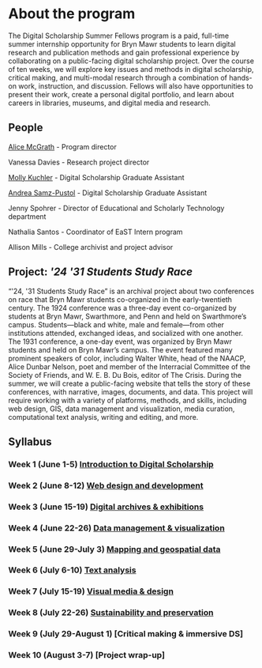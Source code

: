 # About the program

The Digital Scholarship Summer Fellows program is a paid, full-time summer internship opportunity for Bryn Mawr students to learn digital research and publication methods and gain professional experience by collaborating on a public-facing digital scholarship project. Over the course of ten weeks, we will explore key issues and methods in digital scholarship, critical making, and multi-modal research through a combination of hands-on work, instruction, and discussion. Fellows will also have opportunities to present their work, create a personal digital portfolio, and learn about careers in libraries, museums, and digital media and research.

## People

[Alice McGrath](mailto:amcgrath1@brynmawr.edu) - Program director

Vanessa Davies - Research project director

[Molly Kuchler](mailto:mkuchler@brynmawr.edu) - Digital Scholarship Graduate Assistant

[Andrea Samz-Pustol](mailto:asamzpusto@brynmawr.edu) - Digital Scholarship Graduate Assistant

Jenny Spohrer - Director of Educational and Scholarly Technology department

Nathalia Santos - Coordinator of EaST Intern program

Allison Mills - College archivist and project advisor


## Project: *'24 '31 Students Study Race*

“'24, '31 Students Study Race” is an archival project about two conferences on race that Bryn Mawr students co-organized in the early-twentieth century. The 1924 conference was a three-day event co-organized by students at Bryn Mawr, Swarthmore, and Penn and held on Swarthmore’s campus. Students—black and white, male and female—from other institutions attended, exchanged ideas, and socialized with one another. The 1931 conference, a one-day event, was organized by Bryn Mawr students and held on Bryn Mawr’s campus. The event featured many prominent speakers of color, including Walter White, head of the NAACP, Alice Dunbar Nelson, poet and member of the Interracial Committee of the Society of Friends, and W. E. B. Du Bois, editor of The Crisis. During the summer, we will create a public-facing website that tells the story of these conferences, with narrative, images, documents, and data. This project will require working with a variety of platforms, methods, and skills, including web design, GIS, data management and visualization, media curation, computational text analysis, writing and editing, and more.

## Syllabus

### Week 1 (June 1-5) [Introduction to Digital Scholarship](weeks/1-intro.md)

### Week 2 (June 8-12) [Web design and development](weeks/2-webdev.md)

### Week 3 (June 15-19) [Digital archives & exhibitions](weeks/3-exhibitions.md)

### Week 4 (June 22-26) [Data management & visualization](weeks/4-data.md)

### Week 5 (June 29-July 3) [Mapping and geospatial data](weeks/5-gis.md)

### Week 6 (July 6-10) [Text analysis](weeks/6-text-data.md)

### Week 7 (July 15-19) [Visual media & design](weeks/7-design.md)

### Week 8 (July 22-26) [Sustainability and preservation](weeks/8-sustain.md)

### Week 9 (July 29-August 1) [Critical making & immersive DS]

### Week 10 (August 3-7) [Project wrap-up]
